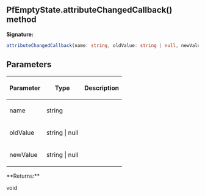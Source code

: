## PfEmptyState.attributeChangedCallback() method

**Signature:**

```typescript
attributeChangedCallback(name: string, oldValue: string | null, newValue: string | null): void;
```

## Parameters

<table><thead><tr><th>

Parameter


</th><th>

Type


</th><th>

Description


</th></tr></thead>
<tbody><tr><td>

name


</td><td>

string


</td><td>


</td></tr>
<tr><td>

oldValue


</td><td>

string \| null


</td><td>


</td></tr>
<tr><td>

newValue


</td><td>

string \| null


</td><td>


</td></tr>
</tbody></table>
**Returns:**

void


